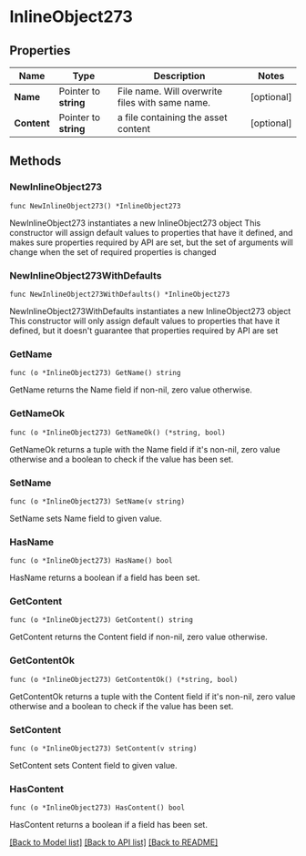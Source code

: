 # InlineObject273

## Properties

Name | Type | Description | Notes
------------ | ------------- | ------------- | -------------
**Name** | Pointer to **string** | File name. Will overwrite files with same name. | [optional] 
**Content** | Pointer to **string** | a file containing the asset content | [optional] 

## Methods

### NewInlineObject273

`func NewInlineObject273() *InlineObject273`

NewInlineObject273 instantiates a new InlineObject273 object
This constructor will assign default values to properties that have it defined,
and makes sure properties required by API are set, but the set of arguments
will change when the set of required properties is changed

### NewInlineObject273WithDefaults

`func NewInlineObject273WithDefaults() *InlineObject273`

NewInlineObject273WithDefaults instantiates a new InlineObject273 object
This constructor will only assign default values to properties that have it defined,
but it doesn't guarantee that properties required by API are set

### GetName

`func (o *InlineObject273) GetName() string`

GetName returns the Name field if non-nil, zero value otherwise.

### GetNameOk

`func (o *InlineObject273) GetNameOk() (*string, bool)`

GetNameOk returns a tuple with the Name field if it's non-nil, zero value otherwise
and a boolean to check if the value has been set.

### SetName

`func (o *InlineObject273) SetName(v string)`

SetName sets Name field to given value.

### HasName

`func (o *InlineObject273) HasName() bool`

HasName returns a boolean if a field has been set.

### GetContent

`func (o *InlineObject273) GetContent() string`

GetContent returns the Content field if non-nil, zero value otherwise.

### GetContentOk

`func (o *InlineObject273) GetContentOk() (*string, bool)`

GetContentOk returns a tuple with the Content field if it's non-nil, zero value otherwise
and a boolean to check if the value has been set.

### SetContent

`func (o *InlineObject273) SetContent(v string)`

SetContent sets Content field to given value.

### HasContent

`func (o *InlineObject273) HasContent() bool`

HasContent returns a boolean if a field has been set.


[[Back to Model list]](../README.md#documentation-for-models) [[Back to API list]](../README.md#documentation-for-api-endpoints) [[Back to README]](../README.md)


